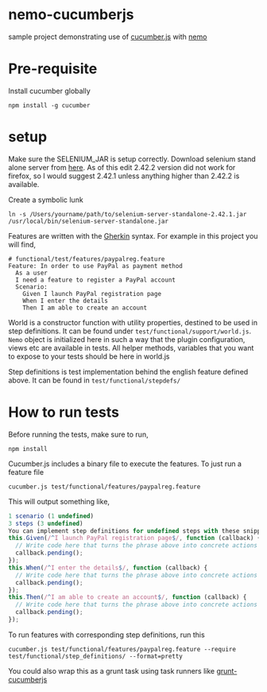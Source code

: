 # nemo-cucumberjs

sample project demonstrating use of [cucumber.js][1] with [nemo][2]

# Pre-requisite

Install cucumber globally

```shell
npm install -g cucumber
```
# setup
Make sure the SELENIUM_JAR is setup correctly. Download selenium stand alone server from [here][4]. 
As of this edit 2.42.2 version did not work for firefox, so I would suggest 2.42.1 unless anything higher than 2.42.2 is
available.

Create a symbolic lunk

``` shell
ln -s /Users/yourname/path/to/selenium-server-standalone-2.42.1.jar /usr/local/bin/selenium-server-standalone.jar
```
Features are written with the [Gherkin][3] syntax. For example in this project you will find, 

``` gherkin
# functional/test/features/paypalreg.feature
Feature: In order to use PayPal as payment method
  As a user
  I need a feature to register a PayPal account
  Scenario:
    Given I launch PayPal registration page
    When I enter the details
    Then I am able to create an account
```
World is a constructor function with utility properties, destined to be used in step definitions. It can be found under 
`test/functional/support/world.js`. `Nemo` object is initialized here in such a way that the plugin configuration, views
etc are available in tests. All helper methods, variables that you want to expose to your tests should be here in 
world.js

Step definitions is test implementation behind the english feature defined above. It can be found in `test/functional/stepdefs/`

# How to run tests
Before running the tests, make sure to run,

``` shell
npm install
```

Cucumber.js includes a binary file to execute the features. To just run a feature file

``` shell
cucumber.js test/functional/features/paypalreg.feature
```
This will output something like,

``` javascript
1 scenario (1 undefined)
3 steps (3 undefined)
You can implement step definitions for undefined steps with these snippets:
this.Given(/^I launch PayPal registration page$/, function (callback) {
  // Write code here that turns the phrase above into concrete actions
  callback.pending();
});
this.When(/^I enter the details$/, function (callback) {
  // Write code here that turns the phrase above into concrete actions
  callback.pending();
});
this.Then(/^I am able to create an account$/, function (callback) {
  // Write code here that turns the phrase above into concrete actions
  callback.pending();
});
```
To run features with corresponding step definitions, run this

``` shell
cucumber.js test/functional/features/paypalreg.feature --require test/functional/step_definitions/ --format=pretty
```
You could also wrap this as a grunt task using task runners like [grunt-cucumberjs][5]

[1]: https://github.com/cucumber/cucumber-js "cucumber.js"
[2]: https://github.com/paypal/nemo "nemo"
[3]: https://github.com/cucumber/cucumber/wiki/Gherkin "Gherkin"
[4]: http://selenium-release.storage.googleapis.com/index.html "here"
[5]: https://github.com/mavdi/grunt-cucumberjs "grunt-cucumberjs"
